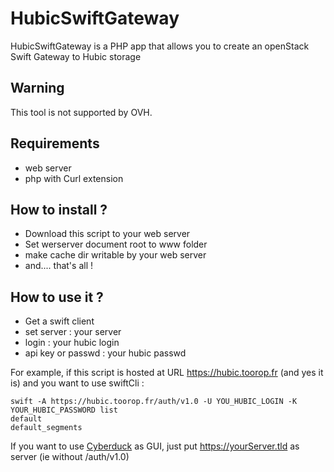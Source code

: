 HubicSwiftGateway
=================

HubicSwiftGateway is a PHP app that allows you to create an openStack Swift Gateway to Hubic storage

Warning
-------
This tool is not supported by OVH.

Requirements
---
* web server
* php with Curl extension

How to install ?
---
* Download this script to your web server
* Set werserver document root to www folder
* make cache dir writable by your web server
* and.... that's all !
 
How to use it ?
---
* Get a swift client
* set server : your server
* login : your hubic login
* api key or passwd : your hubic passwd

For example, if this script is hosted at URL https://hubic.toorop.fr (and yes it is) and you want to use swiftCli :
```
swift -A https://hubic.toorop.fr/auth/v1.0 -U YOU_HUBIC_LOGIN -K YOUR_HUBIC_PASSWORD list
default
default_segments
```

If you want to use [Cyberduck](http://cyberduck.ch/ "Swift client") as GUI, just put https://yourServer.tld as server (ie without /auth/v1.0) 

